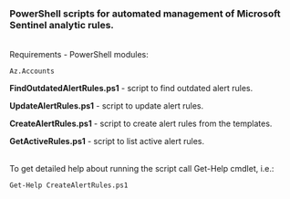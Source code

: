 ### PowerShell scripts for automated management of Microsoft Sentinel analytic rules.
<br />
Requirements - PowerShell modules:

    Az.Accounts


**FindOutdatedAlertRules.ps1** - script to find outdated alert rules.  

**UpdateAlertRules.ps1** - script to update alert rules.  

**CreateAlertRules.ps1** - script to create alert rules from the templates.  

**GetActiveRules.ps1** - script to list active alert rules.  

<br />
To get detailed help about running the script call Get-Help cmdlet, i.e.:

    Get-Help CreateAlertRules.ps1
